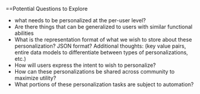 ==Potential Questions to Explore
* what needs to be personalized at the per-user level?
* Are there things that can be generalized to users with similar functional abilities
* What is the representation format of what we wish to store about these personalization? JSON format? Additional thoughts: (key value pairs, entire data models to differentiate between types of personalizations, etc.)
* How will users express the intent to wish to personalize?
* How can these personalizations be shared across community to maximize utility?
* What portions of these personalization tasks are subject to automation?



